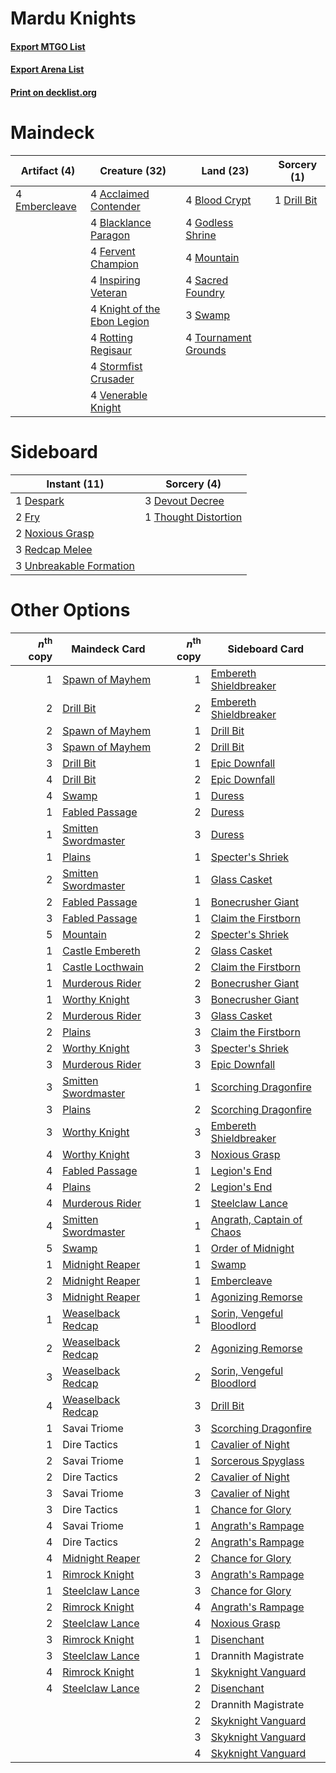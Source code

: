 # Mardu Knights

#### [Export MTGO List](../collection/Mardu%20Knights/Mardu%20Knights.txt)
#### [Export Arena List](../collection/Mardu%20Knights/Mardu%20Knights_arena.txt)
#### [Print on decklist.org](http://decklist.org/?deckmain=4%09Acclaimed%20Contender%0A4%09Blacklance%20Paragon%0A4%09Blood%20Crypt%0A1%09Drill%20Bit%0A4%09Embercleave%0A4%09Fervent%20Champion%0A4%09Godless%20Shrine%0A4%09Inspiring%20Veteran%0A4%09Knight%20of%20the%20Ebon%20Legion%0A4%09Mountain%0A4%09Rotting%20Regisaur%0A4%09Sacred%20Foundry%0A4%09Stormfist%20Crusader%0A3%09Swamp%0A4%09Tournament%20Grounds%0A4%09Venerable%20Knight&deckside=1%09Despark%0A3%09Devout%20Decree%0A2%09Fry%0A2%09Noxious%20Grasp%0A3%09Redcap%20Melee%0A1%09Thought%20Distortion%0A3%09Unbreakable%20Formation)
# Maindeck

|                                      Artifact (4)                                      |                                            Creature (32)                                             |                                           Land (23)                                           |                                     Sorcery (1)                                      |
|----------------------------------------------------------------------------------------|------------------------------------------------------------------------------------------------------|-----------------------------------------------------------------------------------------------|--------------------------------------------------------------------------------------|
|4 [Embercleave](http://gatherer.wizards.com/Pages/Card/Details.aspx?multiverseid=473082)|4 [Acclaimed Contender](http://gatherer.wizards.com/Pages/Card/Details.aspx?multiverseid=472963)      |4 [Blood Crypt](http://gatherer.wizards.com/Pages/Card/Details.aspx?multiverseid=97102)        |1 [Drill Bit](http://gatherer.wizards.com/Pages/Card/Details.aspx?multiverseid=457217)|
|                                                                                        |4 [Blacklance Paragon](http://gatherer.wizards.com/Pages/Card/Details.aspx?multiverseid=473041)       |4 [Godless Shrine](http://gatherer.wizards.com/Pages/Card/Details.aspx?multiverseid=405099)    |                                                                                      |
|                                                                                        |4 [Fervent Champion](http://gatherer.wizards.com/Pages/Card/Details.aspx?multiverseid=473086)         |4 [Mountain](http://gatherer.wizards.com/Pages/Card/Details.aspx?multiverseid=439859)          |                                                                                      |
|                                                                                        |4 [Inspiring Veteran](http://gatherer.wizards.com/Pages/Card/Details.aspx?multiverseid=473156)        |4 [Sacred Foundry](http://gatherer.wizards.com/Pages/Card/Details.aspx?multiverseid=405106)    |                                                                                      |
|                                                                                        |4 [Knight of the Ebon Legion](http://gatherer.wizards.com/Pages/Card/Details.aspx?multiverseid=466859)|3 [Swamp](http://gatherer.wizards.com/Pages/Card/Details.aspx?multiverseid=439858)             |                                                                                      |
|                                                                                        |4 [Rotting Regisaur](http://gatherer.wizards.com/Pages/Card/Details.aspx?multiverseid=466865)         |4 [Tournament Grounds](http://gatherer.wizards.com/Pages/Card/Details.aspx?multiverseid=473210)|                                                                                      |
|                                                                                        |4 [Stormfist Crusader](http://gatherer.wizards.com/Pages/Card/Details.aspx?multiverseid=473165)       |                                                                                               |                                                                                      |
|                                                                                        |4 [Venerable Knight](http://gatherer.wizards.com/Pages/Card/Details.aspx?multiverseid=472997)         |                                                                                               |                                                                                      |


# Sideboard

|                                           Instant (11)                                           |                                          Sorcery (4)                                          |
|--------------------------------------------------------------------------------------------------|-----------------------------------------------------------------------------------------------|
|1 [Despark](http://gatherer.wizards.com/Pages/Card/Details.aspx?multiverseid=461117)              |3 [Devout Decree](http://gatherer.wizards.com/Pages/Card/Details.aspx?multiverseid=466767)     |
|2 [Fry](http://gatherer.wizards.com/Pages/Card/Details.aspx?multiverseid=466894)                  |1 [Thought Distortion](http://gatherer.wizards.com/Pages/Card/Details.aspx?multiverseid=466871)|
|2 [Noxious Grasp](http://gatherer.wizards.com/Pages/Card/Details.aspx?multiverseid=466864)        |                                                                                               |
|3 [Redcap Melee](http://gatherer.wizards.com/Pages/Card/Details.aspx?multiverseid=473097)         |                                                                                               |
|3 [Unbreakable Formation](http://gatherer.wizards.com/Pages/Card/Details.aspx?multiverseid=457173)|                                                                                               |


# Other Options

|*n*<sup>th</sup> copy|                                        Maindeck Card                                         |*n*<sup>th</sup> copy|                                           Sideboard Card                                           |
|--------------------:|----------------------------------------------------------------------------------------------|--------------------:|----------------------------------------------------------------------------------------------------|
|                    1|[Spawn of Mayhem](http://gatherer.wizards.com/Pages/Card/Details.aspx?multiverseid=457229)    |                    1|[Embereth Shieldbreaker](http://gatherer.wizards.com/Pages/Card/Details.aspx?multiverseid=473084)   |
|                    2|[Drill Bit](http://gatherer.wizards.com/Pages/Card/Details.aspx?multiverseid=457217)          |                    2|[Embereth Shieldbreaker](http://gatherer.wizards.com/Pages/Card/Details.aspx?multiverseid=473084)   |
|                    2|[Spawn of Mayhem](http://gatherer.wizards.com/Pages/Card/Details.aspx?multiverseid=457229)    |                    1|[Drill Bit](http://gatherer.wizards.com/Pages/Card/Details.aspx?multiverseid=457217)                |
|                    3|[Spawn of Mayhem](http://gatherer.wizards.com/Pages/Card/Details.aspx?multiverseid=457229)    |                    2|[Drill Bit](http://gatherer.wizards.com/Pages/Card/Details.aspx?multiverseid=457217)                |
|                    3|[Drill Bit](http://gatherer.wizards.com/Pages/Card/Details.aspx?multiverseid=457217)          |                    1|[Epic Downfall](http://gatherer.wizards.com/Pages/Card/Details.aspx?multiverseid=473047)            |
|                    4|[Drill Bit](http://gatherer.wizards.com/Pages/Card/Details.aspx?multiverseid=457217)          |                    2|[Epic Downfall](http://gatherer.wizards.com/Pages/Card/Details.aspx?multiverseid=473047)            |
|                    4|[Swamp](http://gatherer.wizards.com/Pages/Card/Details.aspx?multiverseid=439858)              |                    1|[Duress](http://gatherer.wizards.com/Pages/Card/Details.aspx?multiverseid=14557)                    |
|                    1|[Fabled Passage](http://gatherer.wizards.com/Pages/Card/Details.aspx?multiverseid=473206)     |                    2|[Duress](http://gatherer.wizards.com/Pages/Card/Details.aspx?multiverseid=14557)                    |
|                    1|[Smitten Swordmaster](http://gatherer.wizards.com/Pages/Card/Details.aspx?multiverseid=473067)|                    3|[Duress](http://gatherer.wizards.com/Pages/Card/Details.aspx?multiverseid=14557)                    |
|                    1|[Plains](http://gatherer.wizards.com/Pages/Card/Details.aspx?multiverseid=439856)             |                    1|[Specter's Shriek](http://gatherer.wizards.com/Pages/Card/Details.aspx?multiverseid=473068)         |
|                    2|[Smitten Swordmaster](http://gatherer.wizards.com/Pages/Card/Details.aspx?multiverseid=473067)|                    1|[Glass Casket](http://gatherer.wizards.com/Pages/Card/Details.aspx?multiverseid=472977)             |
|                    2|[Fabled Passage](http://gatherer.wizards.com/Pages/Card/Details.aspx?multiverseid=473206)     |                    1|[Bonecrusher Giant](http://gatherer.wizards.com/Pages/Card/Details.aspx?multiverseid=473077)        |
|                    3|[Fabled Passage](http://gatherer.wizards.com/Pages/Card/Details.aspx?multiverseid=473206)     |                    1|[Claim the Firstborn](http://gatherer.wizards.com/Pages/Card/Details.aspx?multiverseid=473080)      |
|                    5|[Mountain](http://gatherer.wizards.com/Pages/Card/Details.aspx?multiverseid=439859)           |                    2|[Specter's Shriek](http://gatherer.wizards.com/Pages/Card/Details.aspx?multiverseid=473068)         |
|                    1|[Castle Embereth](http://gatherer.wizards.com/Pages/Card/Details.aspx?multiverseid=473201)    |                    2|[Glass Casket](http://gatherer.wizards.com/Pages/Card/Details.aspx?multiverseid=472977)             |
|                    1|[Castle Locthwain](http://gatherer.wizards.com/Pages/Card/Details.aspx?multiverseid=473203)   |                    2|[Claim the Firstborn](http://gatherer.wizards.com/Pages/Card/Details.aspx?multiverseid=473080)      |
|                    1|[Murderous Rider](http://gatherer.wizards.com/Pages/Card/Details.aspx?multiverseid=473059)    |                    2|[Bonecrusher Giant](http://gatherer.wizards.com/Pages/Card/Details.aspx?multiverseid=473077)        |
|                    1|[Worthy Knight](http://gatherer.wizards.com/Pages/Card/Details.aspx?multiverseid=472998)      |                    3|[Bonecrusher Giant](http://gatherer.wizards.com/Pages/Card/Details.aspx?multiverseid=473077)        |
|                    2|[Murderous Rider](http://gatherer.wizards.com/Pages/Card/Details.aspx?multiverseid=473059)    |                    3|[Glass Casket](http://gatherer.wizards.com/Pages/Card/Details.aspx?multiverseid=472977)             |
|                    2|[Plains](http://gatherer.wizards.com/Pages/Card/Details.aspx?multiverseid=439856)             |                    3|[Claim the Firstborn](http://gatherer.wizards.com/Pages/Card/Details.aspx?multiverseid=473080)      |
|                    2|[Worthy Knight](http://gatherer.wizards.com/Pages/Card/Details.aspx?multiverseid=472998)      |                    3|[Specter's Shriek](http://gatherer.wizards.com/Pages/Card/Details.aspx?multiverseid=473068)         |
|                    3|[Murderous Rider](http://gatherer.wizards.com/Pages/Card/Details.aspx?multiverseid=473059)    |                    3|[Epic Downfall](http://gatherer.wizards.com/Pages/Card/Details.aspx?multiverseid=473047)            |
|                    3|[Smitten Swordmaster](http://gatherer.wizards.com/Pages/Card/Details.aspx?multiverseid=473067)|                    1|[Scorching Dragonfire](http://gatherer.wizards.com/Pages/Card/Details.aspx?multiverseid=473101)     |
|                    3|[Plains](http://gatherer.wizards.com/Pages/Card/Details.aspx?multiverseid=439856)             |                    2|[Scorching Dragonfire](http://gatherer.wizards.com/Pages/Card/Details.aspx?multiverseid=473101)     |
|                    3|[Worthy Knight](http://gatherer.wizards.com/Pages/Card/Details.aspx?multiverseid=472998)      |                    3|[Embereth Shieldbreaker](http://gatherer.wizards.com/Pages/Card/Details.aspx?multiverseid=473084)   |
|                    4|[Worthy Knight](http://gatherer.wizards.com/Pages/Card/Details.aspx?multiverseid=472998)      |                    3|[Noxious Grasp](http://gatherer.wizards.com/Pages/Card/Details.aspx?multiverseid=466864)            |
|                    4|[Fabled Passage](http://gatherer.wizards.com/Pages/Card/Details.aspx?multiverseid=473206)     |                    1|[Legion's End](http://gatherer.wizards.com/Pages/Card/Details.aspx?multiverseid=466860)             |
|                    4|[Plains](http://gatherer.wizards.com/Pages/Card/Details.aspx?multiverseid=439856)             |                    2|[Legion's End](http://gatherer.wizards.com/Pages/Card/Details.aspx?multiverseid=466860)             |
|                    4|[Murderous Rider](http://gatherer.wizards.com/Pages/Card/Details.aspx?multiverseid=473059)    |                    1|[Steelclaw Lance](http://gatherer.wizards.com/Pages/Card/Details.aspx?multiverseid=473164)          |
|                    4|[Smitten Swordmaster](http://gatherer.wizards.com/Pages/Card/Details.aspx?multiverseid=473067)|                    1|[Angrath, Captain of Chaos](http://gatherer.wizards.com/Pages/Card/Details.aspx?multiverseid=461154)|
|                    5|[Swamp](http://gatherer.wizards.com/Pages/Card/Details.aspx?multiverseid=439858)              |                    1|[Order of Midnight](http://gatherer.wizards.com/Pages/Card/Details.aspx?multiverseid=473061)        |
|                    1|[Midnight Reaper](http://gatherer.wizards.com/Pages/Card/Details.aspx?multiverseid=452827)    |                    1|[Swamp](http://gatherer.wizards.com/Pages/Card/Details.aspx?multiverseid=439858)                    |
|                    2|[Midnight Reaper](http://gatherer.wizards.com/Pages/Card/Details.aspx?multiverseid=452827)    |                    1|[Embercleave](http://gatherer.wizards.com/Pages/Card/Details.aspx?multiverseid=473082)              |
|                    3|[Midnight Reaper](http://gatherer.wizards.com/Pages/Card/Details.aspx?multiverseid=452827)    |                    1|[Agonizing Remorse](http://gatherer.wizards.com/Pages/Card/Details.aspx?multiverseid=476334)        |
|                    1|[Weaselback Redcap](http://gatherer.wizards.com/Pages/Card/Details.aspx?multiverseid=473110)  |                    1|[Sorin, Vengeful Bloodlord](http://gatherer.wizards.com/Pages/Card/Details.aspx?multiverseid=461144)|
|                    2|[Weaselback Redcap](http://gatherer.wizards.com/Pages/Card/Details.aspx?multiverseid=473110)  |                    2|[Agonizing Remorse](http://gatherer.wizards.com/Pages/Card/Details.aspx?multiverseid=476334)        |
|                    3|[Weaselback Redcap](http://gatherer.wizards.com/Pages/Card/Details.aspx?multiverseid=473110)  |                    2|[Sorin, Vengeful Bloodlord](http://gatherer.wizards.com/Pages/Card/Details.aspx?multiverseid=461144)|
|                    4|[Weaselback Redcap](http://gatherer.wizards.com/Pages/Card/Details.aspx?multiverseid=473110)  |                    3|[Drill Bit](http://gatherer.wizards.com/Pages/Card/Details.aspx?multiverseid=457217)                |
|                    1|Savai Triome                                                                                  |                    3|[Scorching Dragonfire](http://gatherer.wizards.com/Pages/Card/Details.aspx?multiverseid=473101)     |
|                    1|Dire Tactics                                                                                  |                    1|[Cavalier of Night](http://gatherer.wizards.com/Pages/Card/Details.aspx?multiverseid=466848)        |
|                    2|Savai Triome                                                                                  |                    1|[Sorcerous Spyglass](http://gatherer.wizards.com/Pages/Card/Details.aspx?multiverseid=435407)       |
|                    2|Dire Tactics                                                                                  |                    2|[Cavalier of Night](http://gatherer.wizards.com/Pages/Card/Details.aspx?multiverseid=466848)        |
|                    3|Savai Triome                                                                                  |                    3|[Cavalier of Night](http://gatherer.wizards.com/Pages/Card/Details.aspx?multiverseid=466848)        |
|                    3|Dire Tactics                                                                                  |                    1|[Chance for Glory](http://gatherer.wizards.com/Pages/Card/Details.aspx?multiverseid=452909)         |
|                    4|Savai Triome                                                                                  |                    1|[Angrath's Rampage](http://gatherer.wizards.com/Pages/Card/Details.aspx?multiverseid=461112)        |
|                    4|Dire Tactics                                                                                  |                    2|[Angrath's Rampage](http://gatherer.wizards.com/Pages/Card/Details.aspx?multiverseid=461112)        |
|                    4|[Midnight Reaper](http://gatherer.wizards.com/Pages/Card/Details.aspx?multiverseid=452827)    |                    2|[Chance for Glory](http://gatherer.wizards.com/Pages/Card/Details.aspx?multiverseid=452909)         |
|                    1|[Rimrock Knight](http://gatherer.wizards.com/Pages/Card/Details.aspx?multiverseid=473099)     |                    3|[Angrath's Rampage](http://gatherer.wizards.com/Pages/Card/Details.aspx?multiverseid=461112)        |
|                    1|[Steelclaw Lance](http://gatherer.wizards.com/Pages/Card/Details.aspx?multiverseid=473164)    |                    3|[Chance for Glory](http://gatherer.wizards.com/Pages/Card/Details.aspx?multiverseid=452909)         |
|                    2|[Rimrock Knight](http://gatherer.wizards.com/Pages/Card/Details.aspx?multiverseid=473099)     |                    4|[Angrath's Rampage](http://gatherer.wizards.com/Pages/Card/Details.aspx?multiverseid=461112)        |
|                    2|[Steelclaw Lance](http://gatherer.wizards.com/Pages/Card/Details.aspx?multiverseid=473164)    |                    4|[Noxious Grasp](http://gatherer.wizards.com/Pages/Card/Details.aspx?multiverseid=466864)            |
|                    3|[Rimrock Knight](http://gatherer.wizards.com/Pages/Card/Details.aspx?multiverseid=473099)     |                    1|[Disenchant](http://gatherer.wizards.com/Pages/Card/Details.aspx?multiverseid=847)                  |
|                    3|[Steelclaw Lance](http://gatherer.wizards.com/Pages/Card/Details.aspx?multiverseid=473164)    |                    1|Drannith Magistrate                                                                                 |
|                    4|[Rimrock Knight](http://gatherer.wizards.com/Pages/Card/Details.aspx?multiverseid=473099)     |                    1|[Skyknight Vanguard](http://gatherer.wizards.com/Pages/Card/Details.aspx?multiverseid=466972)       |
|                    4|[Steelclaw Lance](http://gatherer.wizards.com/Pages/Card/Details.aspx?multiverseid=473164)    |                    2|[Disenchant](http://gatherer.wizards.com/Pages/Card/Details.aspx?multiverseid=847)                  |
|                     |                                                                                              |                    2|Drannith Magistrate                                                                                 |
|                     |                                                                                              |                    2|[Skyknight Vanguard](http://gatherer.wizards.com/Pages/Card/Details.aspx?multiverseid=466972)       |
|                     |                                                                                              |                    3|[Skyknight Vanguard](http://gatherer.wizards.com/Pages/Card/Details.aspx?multiverseid=466972)       |
|                     |                                                                                              |                    4|[Skyknight Vanguard](http://gatherer.wizards.com/Pages/Card/Details.aspx?multiverseid=466972)       |

